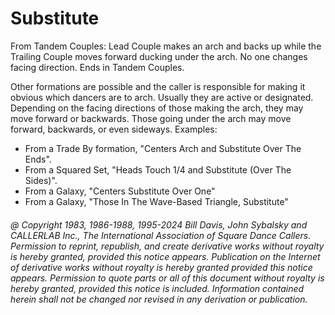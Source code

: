 
# Substitute

From Tandem Couples: Lead Couple makes an arch and backs up while
the Trailing Couple moves forward ducking under the arch. No one
changes facing direction. Ends in Tandem Couples.

Other formations are possible and the caller is responsible for making
it obvious which dancers are to arch. Usually they are active or
designated. Depending on the facing directions of those making the
arch, they may move forward or backwards. Those going under the arch
may move forward, backwards, or even sideways. Examples: 

- From a Trade By formation, "Centers Arch and Substitute Over The Ends". 
- From a Squared Set, "Heads Touch 1/4 and Substitute (Over The Sides)". 
- From a Galaxy, "Centers Substitute Over One"
- From a Galaxy, "Those In The Wave-Based Triangle, Substitute"

###### @ Copyright 1983, 1986-1988, 1995-2024 Bill Davis, John Sybalsky and CALLERLAB Inc., The International Association of Square Dance Callers. Permission to reprint, republish, and create derivative works without royalty is hereby granted, provided this notice appears. Publication on the Internet of derivative works without royalty is hereby granted provided this notice appears. Permission to quote parts or all of this document without royalty is hereby granted, provided this notice is included. Information contained herein shall not be changed nor revised in any derivation or publication.
